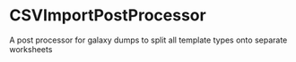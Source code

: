 CSVImportPostProcessor
======================

A post processor for galaxy dumps to split all template types onto separate worksheets
